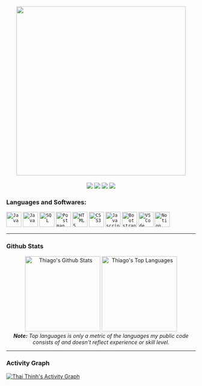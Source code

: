 
<h1 align="center">
  <a href="#"><img src="https://user-images.githubusercontent.com/75250575/134797622-fd9b3a3b-935e-4dda-bd6e-f1cfcf77544b.png" width="450"></a>
</h1>

<p align="center">   
  <a href="mailto:thaithinhbanzai79@gmail.com" target="_blank"><img src="https://img.shields.io/badge/-Email-0D1117?style=for-the-badge&logo=gmail&logoColor=ac53c9"></a>
  <a href="https://www.linkedin.com/in/thaithinhfgc" target="_blank"><img src="https://img.shields.io/badge/-LinkedIn-0D1117?style=for-the-badge&logo=linkedin&logoColor=ac53c9"></a> 
  <a href="https://www.facebook.com/thaithinhfgc/" target="_blank"><img src="https://img.shields.io/badge/-Facebook-0D1117?style=for-the-badge&logo=facebook&logoColor=ac53c9"></a>
  <a href="https://github.com/thaithinhfgc/" target="_blank"><img src="https://img.shields.io/badge/Github-0D1117?style=for-the-badge&logo=github&logoColor=ac53c9"></a>
</p>


### Languages and Softwares:
<code><img width="40px" src="https://img.icons8.com/color/48/000000/java-coffee-cup-logo--v1.png" title = "Java"  /></code>
<code><img width="40px" src="https://img.icons8.com/color/48/000000/c-sharp-logo-2.png" title = "Java"  /></code>
<code><img width="40px" src="https://img.icons8.com/color/48/000000/sql.png" title = "SQL"  /></code>
<code><img width="40px" src="https://img.icons8.com/dusk/50/000000/postman-api.png" title = "Postman"  /></code>
<code><img width="40px" src="https://img.icons8.com/color/48/000000/html-5.png" title = "HTML5"  /></code>
<code><img width="40px" src="https://img.icons8.com/color/48/000000/css3.png" title = "CSS3"  /></code>
<code><img width="40px" src="https://img.icons8.com/color/48/000000/javascript.png" title="Javascript"/></code>
<code><img width="40px" src="https://img.icons8.com/color/48/000000/bootstrap.png" title = "Bootstrap"/></code>
<code><img width="40px" src="https://img.icons8.com/color/48/000000/visual-studio-code-2019.png" title = "VSCode"/></code>
<code><img width="40px" src="https://img.icons8.com/color/48/000000/notion--v1.png" title = "Notion"/></code>
  <hr/>
  
### Github Stats

<div>

  <div align="center">
    <a href="#"><img alt="Thiago's Github Stats" src="https://github-readme-stats.vercel.app/api?username=thaithinhfgc&show_icons=true&include_all_commits=true&count_private=true&theme=react&hide_border=true&bg_color=0D1117&title_color=b16be3&icon_color=5f55ed" height="200"/></a>
    <a href="#"><img alt="Thiago's Top Languages" src="https://github-readme-stats.vercel.app/api/top-langs/?username=thaithinhfgc&langs_count=10&layout=compact&theme=react&hide_border=true&bg_color=0D1117&title_color=b16be3&icon_color=5f55ed" height="200"/></a>
    <br/>
    <i><b>Note:</b> Top languages is only a metric of the languages my public code consists of and doesn't reflect experience or skill level.</i>
  </div>

  <hr/>
  
  ### Activity Graph

  <div>
    <a href="#"><img alt="Thai Thinh's Activity Graph" src="https://activity-graph.herokuapp.com/graph?username=thaithinhfgc&custom_title=Thai%20Thinh's%20Contribution%20Graph&bg_color=0D1117&color=b16be3&line=5f55ed&point=45e9ff&hide_border=true" /></a>
  <div> 
</div>

<br/>

